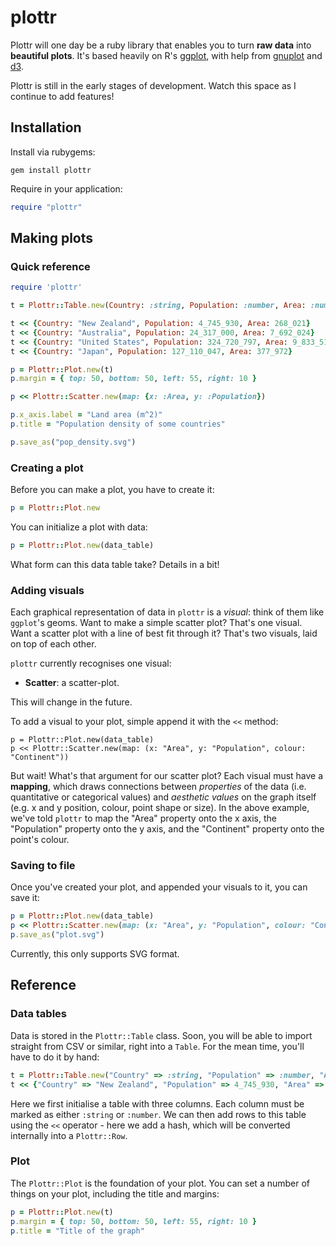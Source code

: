 # plottr

Plottr will one day be a ruby library that enables you to turn **raw data** into **beautiful plots**. It's based heavily on R's [ggplot](), with help from [gnuplot]() and [d3]().

Plottr is still in the early stages of development. Watch this space as I continue to add features!

## Installation

Install via rubygems:

```
gem install plottr
```

Require in your application:

```ruby
require "plottr"
```

## Making plots

### Quick reference

```ruby
require 'plottr'

t = Plottr::Table.new(Country: :string, Population: :number, Area: :num)

t << {Country: "New Zealand", Population: 4_745_930, Area: 268_021}
t << {Country: "Australia", Population: 24_317_000, Area: 7_692_024}
t << {Country: "United States", Population: 324_720_797, Area: 9_833_517}
t << {Country: "Japan", Population: 127_110_047, Area: 377_972}

p = Plottr::Plot.new(t)
p.margin = { top: 50, bottom: 50, left: 55, right: 10 }

p << Plottr::Scatter.new(map: {x: :Area, y: :Population})

p.x_axis.label = "Land area (m^2)"
p.title = "Population density of some countries"

p.save_as("pop_density.svg")
```

### Creating a plot

Before you can make a plot, you have to create it:

```ruby
p = Plottr::Plot.new
```

You can initialize a plot with data:

```ruby
p = Plottr::Plot.new(data_table)
```

What form can this data table take? Details in a bit!

### Adding visuals

Each graphical representation of data in `plottr` is a *visual*: think of them like `ggplot`'s geoms. Want to make a simple scatter plot? That's one visual. Want a scatter plot with a line of best fit through it? That's two visuals, laid on top of each other.

`plottr` currently recognises one visual:

* **Scatter**: a scatter-plot.

This will change in the future.

To add a visual to your plot, simple append it with the `<<` method:

```
p = Plottr::Plot.new(data_table)
p << Plottr::Scatter.new(map: (x: "Area", y: "Population", colour: "Continent"))
```

But wait! What's that argument for our scatter plot? Each visual must have a **mapping**, which draws connections between *properties* of the data (i.e. quantitative or categorical values) and *aesthetic values* on the graph itself (e.g. x and y position, colour, point shape or size). In the above example, we've told `plottr` to map the "Area" property onto the x axis, the "Population" property onto the y axis, and the "Continent" property onto the point's colour.

### Saving to file

Once you've created your plot, and appended your visuals to it, you can save it:

```ruby
p = Plottr::Plot.new(data_table)
p << Plottr::Scatter.new(map: (x: "Area", y: "Population", colour: "Continent"))
p.save_as("plot.svg")
```

Currently, this only supports SVG format.

## Reference

### Data tables

Data is stored in the  `Plottr::Table` class. Soon, you will be able to import straight from CSV or similar, right into a `Table`. For the mean time, you'll have to do it by hand:

```ruby
t = Plottr::Table.new("Country" => :string, "Population" => :number, "Area" => :number)
t << {"Country" => "New Zealand", "Population" => 4_745_930, "Area" => 268_021}
```

Here we first initialise a table with three columns. Each column must be marked as either `:string` or `:number`. We can then add rows to this table using the `<<` operator - here we add a hash, which will be converted internally into a `Plottr::Row`.

### Plot

The `Plottr::Plot` is the foundation of your plot. You can set a number of things on your plot, including the title and margins:

```ruby
p = Plottr::Plot.new(t)
p.margin = { top: 50, bottom: 50, left: 55, right: 10 }
p.title = "Title of the graph"
```